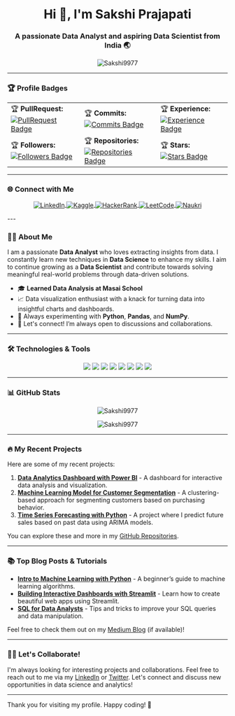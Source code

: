 <h1 align="center">Hi 👋, I'm Sakshi Prajapati</h1>
<h3 align="center">A passionate Data Analyst and aspiring Data Scientist from India 🌏</h3>
<p align="center">
  <img src="https://komarev.com/ghpvc/?username=Sakshi9977&label=Profile%20views&color=0e75b6&style=flat" alt="Sakshi9977" />
</p>

---

### 🏆 Profile Badges
<table align="center">
  <tr>
    <td>🏆 <b>PullRequest:</b> 
        <a href="https://github.com/Sakshi9977/pulls" target="_blank">
            <img src="https://img.shields.io/badge/PullRequest-High%20Puller-0e75b6?style=flat&logo=github" alt="PullRequest Badge"/>
        </a>
    </td>
    <td>🏆 <b>Commits:</b> 
        <a href="https://github.com/Sakshi9977/commits" target="_blank">
            <img src="https://img.shields.io/badge/Commits-Middle%20Committer-ffa500?style=flat&logo=github" alt="Commits Badge"/>
        </a>
    </td>
    <td>🏆 <b>Experience:</b> 
        <a href="https://github.com/Sakshi9977" target="_blank">
            <img src="https://img.shields.io/badge/Experience-Junior%20Dev-008000?style=flat&logo=github" alt="Experience Badge"/>
        </a>
    </td>
  </tr>
  <tr>
    <td>🏆 <b>Followers:</b> 
        <a href="https://github.com/Sakshi9977" target="_blank">
            <img src="https://img.shields.io/badge/Followers-First%20Friend-1c1c1c?style=flat&logo=github" alt="Followers Badge"/>
        </a>
    </td>
    <td>🏆 <b>Repositories:</b> 
        <a href="https://github.com/Sakshi9977" target="_blank">
            <img src="https://img.shields.io/badge/Repositories-First%20Repository-7f3f98?style=flat&logo=github" alt="Repositories Badge"/>
        </a>
    </td>
    <td>🏆 <b>Stars:</b> 
        <a href="https://github.com/Sakshi9977" target="_blank">
            <img src="https://img.shields.io/badge/Stars-Unknown-fafafa?style=flat&logo=github" alt="Stars Badge"/>
        </a>
    </td>
  </tr>
</table>


---

### 🌐 Connect with Me
<p align="center">
  <a href="https://www.linkedin.com/in/sakshi-prajapati-31b990205/" target="blank">
    <img align="center" src="https://img.shields.io/badge/-LinkedIn-blue?style=flat&logo=linkedin" alt="LinkedIn" />
   </a>
  <a href="https://www.kaggle.com/sakshi1117" target="blank">
    <img align="center" src="https://img.shields.io/badge/-Kaggle-gray?style=flat&logo=kaggle" alt="Kaggle" />
  </a>
  <a href="https://www.hackerrank.com/profile/sakshiballb" target="blank">
    <img align="center" src="https://img.shields.io/badge/-HackerRank-brightgreen?style=flat&logo=hackerrank" alt="HackerRank" />
  </a>
  <a href="https://leetcode.com/u/sakshiPrajapati/" target="blank">
    <img align="center" src="https://img.shields.io/badge/-LeetCode-orange?style=flat&logo=leetcode" alt="LeetCode" />
  </a>
  <a href="https://www.naukri.com/mnjuser/profile?id=&altresid" target="blank">
    <img align="center" src="https://img.shields.io/badge/-Naukri-blue?style=flat&logo=naukri" alt="Naukri" />
  </a>
</p>
---

### 🧑‍💻 About Me
I am a passionate **Data Analyst** who loves extracting insights from data. I constantly learn new techniques in **Data Science** to enhance my skills. I aim to continue growing as a **Data Scientist** and contribute towards solving meaningful real-world problems through data-driven solutions.

- 🎓 **Learned Data Analysis at Masai School**
- 📈 Data visualization enthusiast with a knack for turning data into insightful charts and dashboards.
- 🤖 Always experimenting with **Python**, **Pandas**, and **NumPy**.
- 💬 Let's connect! I’m always open to discussions and collaborations.

---

### 🛠 Technologies & Tools
<p align="center">
  <img src="https://img.shields.io/badge/-Python-black?style=flat&logo=python" />
  <img src="https://img.shields.io/badge/-MySQL-lightgrey?style=flat&logo=mysql" />
  <img src="https://img.shields.io/badge/-Pandas-black?style=flat&logo=pandas" />
  <img src="https://img.shields.io/badge/-NumPy-blue?style=flat&logo=numpy" />
  <img src="https://img.shields.io/badge/-Matplotlib-orange?style=flat&logo=matplotlib" />
  <img src="https://img.shields.io/badge/-Seaborn-blue?style=flat&logo=seaborn" />
  <img src="https://img.shields.io/badge/-Microsoft%20Excel-green?style=flat&logo=microsoftexcel" />
  <img src="https://img.shields.io/badge/-Power%20BI-yellow?style=flat&logo=powerbi" />
  </p>

---

### 📊 GitHub Stats
<p align="center">
  <img src="https://github-readme-stats.vercel.app/api?username=Sakshi9977&show_icons=true&locale=en" alt="Sakshi9977" />
</p>

<p align="center">
  <img src="https://github-readme-stats.vercel.app/api/top-langs?username=Sakshi9977&show_icons=true&locale=en&layout=compact" alt="Sakshi9977" />
</p>

---

### 🔥 My Recent Projects
Here are some of my recent projects:

1. **[Data Analytics Dashboard with Power BI](#)** - A dashboard for interactive data analysis and visualization.
2. **[Machine Learning Model for Customer Segmentation](#)** - A clustering-based approach for segmenting customers based on purchasing behavior.
3. **[Time Series Forecasting with Python](#)** - A project where I predict future sales based on past data using ARIMA models.

You can explore these and more in my [GitHub Repositories](https://github.com/Sakshi9977).

---

### 📚 Top Blog Posts & Tutorials
- **[Intro to Machine Learning with Python](#)** - A beginner’s guide to machine learning algorithms.
- **[Building Interactive Dashboards with Streamlit](#)** - Learn how to create beautiful web apps using Streamlit.
- **[SQL for Data Analysts](#)** - Tips and tricks to improve your SQL queries and data manipulation.

Feel free to check them out on my [Medium Blog](#) (if available)!

---

### 🧑‍💻 Let's Collaborate!
I'm always looking for interesting projects and collaborations. Feel free to reach out to me via my [LinkedIn](https://www.linkedin.com/in/your-linkedin-profile) or [Twitter](https://twitter.com/your-twitter-handle). Let's connect and discuss new opportunities in data science and analytics!

---

Thank you for visiting my profile. Happy coding! 🚀
